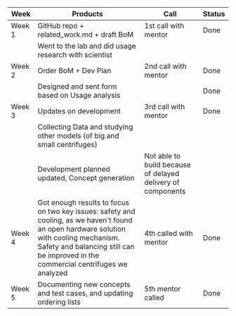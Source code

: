 | Week        | Products           | Call  | Status |
| ----------- | ------------------ | ----- |--------|
| Week 1      | GitHub repo + related_work.md + draft BoM          | 1st call with mentor  | Done
|             | Went to the lab and did usage research with scientist      |         |            |
| Week 2      | Order BoM + Dev Plan          | 2nd call with mentor  | Done |
|          | Designed and sent form based on Usage analysis                    |                 |      Done                |
| Week 3     | Updates on development          | 3rd call with mentor  | Done |
|            | Collecting Data and studying other models (of big and small centrifuges) |                |         |
|  |Development planned updated, Concept generation | Not able to build because of delayed delivery of components | |
| Week 4     | Got enough results to focus on two key issues: safety and cooling, as we haven't found an open hardware solution with cooling mechanism. Safety and balancing still can be improved in the commercial centrifuges we analyzed          | 4th called with mentor  | Done |
| Week 5  | Documenting new concepts and test cases, and updating ordering lists | 5th mentor called    |Done|
